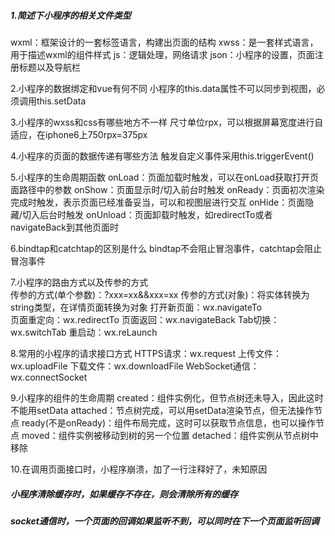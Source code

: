 #####  ﻿1.简述下小程序的相关文件类型

wxml：框架设计的一套标签语言，构建出页面的结构
xwss：是一套样式语言，用于描述wxml的组件样式
js：逻辑处理，网络请求
json：小程序的设置，页面注册标题以及导航栏

2.小程序的数据绑定和vue有何不同
小程序的this.data属性不可以同步到视图，必须调用this.setData

3.小程序的wxss和css有哪些地方不一样
尺寸单位rpx，可以根据屏幕宽度进行自适应，在iphone6上750rpx=375px

4.小程序的页面的数据传递有哪些方法
触发自定义事件采用this.triggerEvent()

5.小程序的生命周期函数
onLoad：页面加载时触发，可以在onLoad获取打开页面路径中的参数
onShow：页面显示时/切入前台时触发
onReady：页面初次渲染完成时触发，表示页面已经准备妥当，可以和视图层进行交互
onHide：页面隐藏/切入后台时触发
onUnload：页面卸载时触发，如redirectTo或者navigateBack到其他页面时

6.bindtap和catchtap的区别是什么
bindtap不会阻止冒泡事件，catchtap会阻止冒泡事件

7.小程序的路由方式以及传参的方式  
传参的方式(单个参数)：?xxx=xx&&xxx=xx
传参的方式(对象)：将实体转换为string类型，在详情页面转换为对象
打开新页面：wx.navigateTo   
页面重定向：wx.redirectTo
页面返回：wx.navigateBack
Tab切换：wx.switchTab
重启动：wx.reLaunch

8.常用的小程序的请求接口方式
HTTPS请求：wx.request
上传文件：wx.uploadFile
下载文件：wx.downloadFile
WebSocket通信：wx.connectSocket

9.小程序的组件的生命周期
created：组件实例化，但节点树还未导入，因此这时不能用setData
attached：节点树完成，可以用setData渲染节点，但无法操作节点
ready(不是onReady)：组件布局完成，这时可以获取节点信息，也可以操作节点
moved：组件实例被移动到树的另一个位置
detached：组件实例从节点树中移除

10.在调用页面接口时，小程序崩溃，加了一行注释好了，未知原因

##### 小程序清除缓存时，如果缓存不存在，则会清除所有的缓存

##### socket通信时，一个页面的回调如果监听不到，可以同时在下一个页面监听回调




